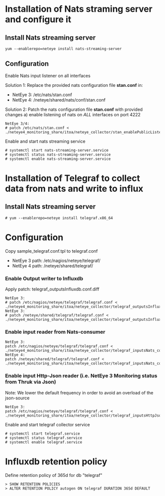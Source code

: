 
# Installation of Nats straming server and configure it

## Install Nats streaming server

```
yum --enablerepo=neteye install nats-streaming-server
```

## Configuration

Enable Nats input listener on all interfaces

Solution 1: Replace the provided nats configuration file **stan.conf** in:
- NetEye 3: /etc/nats/stan.conf
- NetEye 4: /neteye/shared/nats/conf/stan.conf

Solution 2: Patch the nats configuration file **stan.conf** with provided changes
a) enable listening of nats on *ALL* interfaces on port 4222
```
NetEye 3/4: 
# patch /etc/nats/stan.conf < ./neteye4_monitoring_share/itoa/neteye_collector/stan_enablePublicListener.conf.diff
```

Enable and start nats streaming service
```
# systemctl start nats-streaming-server.service
# systemctl status nats-streaming-server.service
# systemctl enable nats-streaming-server.service
```

# Installation of Telegraf to collect data from nats and write to influx 

## Install Nats streaming server

```
# yum --enablerepo=neteye install telegraf.x86_64
```

# Configuration
Copy sample_telegraf.conf.tpl to telegraf.conf
- NetEye 3 path: /etc/nagios/neteye/telegraf/ 
- NetEye 4 path: /neteye/shared/telegraf/

### Enable Output writer to Influxdb
Apply patch: telegraf_outputsInfluxdb.conf.diff
```
NetEye 3:
# patch /etc/nagios/neteye/telegraf/telegraf.conf < ./neteye4_monitoring_share/itoa/neteye_collector/telegraf_outputsInfluxdb.conf.diff
NetEye 3:
# patch /neteye/shared/telegraf/telegraf.conf < ./neteye4_monitoring_share/itoa/neteye_collector/telegraf_outputsInfluxdb.conf.diff
```

### Enable input reader from Nats-consumer
```
NetEye 3:
patch /etc/nagios/neteye/telegraf/telegraf.conf < ./neteye4_monitoring_share/itoa/neteye_collector/telegraf_inputsNats_consumer.conf.diff
NetEye 4:
patch /neteye/shared/telegraf/telegraf.conf < ./neteye4_monitoring_share/itoa/neteye_collector/telegraf_inputsNats_consumer.conf.diff
```

### Enable input Http-Json reader (i.e. NetEye 3 Monitoring status from Thruk via Json)

Note: We lower the default frequency in order to avoid an overload of the json-source 
```
NetEye 3:
patch /etc/nagios/neteye/telegraf/telegraf.conf < ./neteye4_monitoring_share/itoa/neteye_collector/telegraf_inputsHttpJson.conf.diff
```


Enable and start telegraf collector service
```
# systemctl start telegraf.service
# systemctl status telegraf.service
# systemctl enable telegraf.service
```

# Influxdb retention policy

Define retention policy of 365d for db "telegraf"

```
> SHOW RETENTION POLICIES
> ALTER RETENTION POLICY autogen ON telegraf DURATION 365d DEFAULT
```
